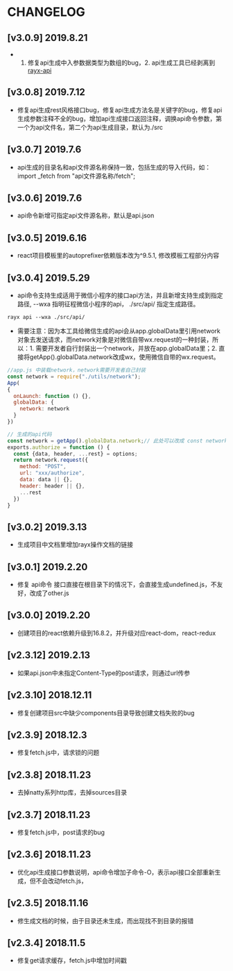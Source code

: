 # CHANGELOG

## [v3.0.9] 2019.8.21
- 1. 修复api生成中入参数据类型为数组的bug，2. api生成工具已经剥离到[rayx-api](https://www.npmjs.com/package/rayx-api)

## [v3.0.8] 2019.7.12
- 修复api生成rest风格接口bug，修复api生成方法名是关键字的bug，修复api生成参数注释不全的bug，增加api生成接口返回注释，调换api命令参数，第一个为api文件名，第二个为api生成目录，默认为./src

## [v3.0.7] 2019.7.6
- api生成的目录名和api文件源名称保持一致，包括生成的导入代码，如：import _fetch from "api文件源名称/fetch";

## [v3.0.6] 2019.7.6
- api命令新增可指定api文件源名称，默认是api.json

## [v3.0.5] 2019.6.16
- react项目模板里的autoprefixer依赖版本改为^9.5.1, 修改模板工程部分内容

## [v3.0.4] 2019.5.29
- api命令支持生成适用于微信小程序的接口api方法，并且新增支持生成到指定路径, --wxa 指明征程微信小程序的api， ./src/api/ 指定生成路径。
```node
rayx api --wxa ./src/api/
```
- 需要注意：因为本工具给微信生成的api会从app.globalData里引用network对象去发送请求，而network对象是对微信自带wx.request的一种封装，所以：1. 需要开发者自行封装出一个network，并放在app.globalData里；2. 直接将getApp().globalData.network改成wx，使用微信自带的wx.request。
```javascript
//app.js 中装载network，network需要开发者自己封装
const network = require("./utils/network");
App(
{
  onLaunch: function () {},
  globalData: {
    network: network
  }
})

// 生成的api代码
const network = getApp().globalData.network;// 此处可以改成 const network = wx，就不需要封装network了
exports.authorize = function () {
  const {data, header, ...rest} = options; 
  return network.request({
    method: "POST",
    url: "xxx/authorize",
    data: data || {},
    header: header || {},
    ...rest
  })
}
```

## [v3.0.2] 2019.3.13
- 生成项目中文档里增加rayx操作文档的链接

## [v3.0.1] 2019.2.20
- 修复 api命令 接口直接在根目录下的情况下，会直接生成undefined.js，不友好，改成了other.js

## [v3.0.0] 2019.2.20
- 创建项目的react依赖升级到16.8.2，并升级对应react-dom，react-redux

## [v2.3.12] 2019.2.13
- 如果api.json中未指定Content-Type的post请求，则通过url传参

## [v2.3.10] 2018.12.11
- 修复创建项目src中缺少components目录导致创建文档失败的bug

## [v2.3.9] 2018.12.3
- 修复fetch.js中，请求锁的问题

## [v2.3.8] 2018.11.23
- 去掉natty系列http库，去掉sources目录

## [v2.3.7] 2018.11.23
- 修复fetch.js中，post请求的bug

## [v2.3.6] 2018.11.23
- 优化api生成接口参数说明，api命令增加子命令-O，表示api接口全部重新生成，但不会改动fetch.js，

## [v2.3.5] 2018.11.16
- 修生成文档的时候，由于目录还未生成，而出现找不到目录的报错

## [v2.3.4] 2018.11.5
- 修复get请求缓存，fetch.js中增加时间戳